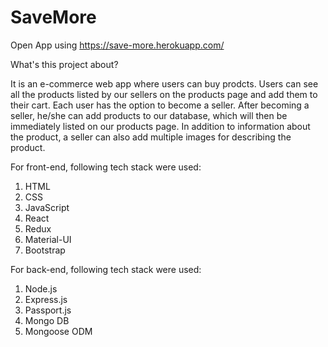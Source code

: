 # SaveMore

Open App using https://save-more.herokuapp.com/

What's this project about?

It is an e-commerce web app where users can buy prodcts. Users can see all the products listed by our sellers on the products page and add them to their cart.
Each user has the option to become a seller. After becoming a seller, he/she can add products to our database, which will then be immediately listed on our products page. 
In addition to information about the product, a seller can also add multiple images for describing the product.

For front-end, following tech stack were used:
1) HTML
2) CSS
3) JavaScript
4) React
5) Redux
6) Material-UI
7) Bootstrap

For back-end, following tech stack were used:
1) Node.js
2) Express.js
3) Passport.js
4) Mongo DB
5) Mongoose ODM

